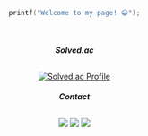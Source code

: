 <div align="center">

```C
printf("Welcome to my page! 😀");
```
  
<br>
  
##### **Solved.ac**
##

[![Solved.ac Profile](http://mazassumnida.wtf/api/generate_badge?boj=qoralsdn505)](https://solved.ac/qoralsdn505)
  
##### **Contact**
##

<p>
  <a href="https://www.ajou.ac.kr/kr/index.do" target="_blank"><img src="https://img.shields.io/badge/Ajou Univ-144B87?style=flat-square&logo=googlescholar&logoColor=white"/></a>
  <a href="https://www.instagram.com/qoralsdn55/" target="_blank"><img src="https://img.shields.io/badge/qoralsdn55-CB3F7C?style=flat-square&logo=Instagram&logoColor=white"/></a>
  <a href="mailto:qoralsdn505@gmail.com" target="_blank"><img src="https://img.shields.io/badge/qoralsdn505@gmail.com-EA4335?style=flat-square&logo=Gmail&logoColor=white"/></a>
</p>
</div>
